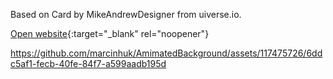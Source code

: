 Based on Card by MikeAndrewDesigner from uiverse.io.

[Open website](https://marcinhuk.github.io/AnimatedBackground/){:target="_blank" rel="noopener"}

https://github.com/marcinhuk/AmimatedBackground/assets/117475726/6ddc5af1-fecb-40fe-84f7-a599aadb195d